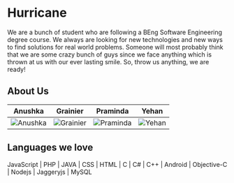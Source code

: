 
# Hurricane

We are a bunch of student who are following a BEng Software Engineering degree course.
We always are looking for new technologies and new ways to find solutions for real world problems.
Someone will most probably think that we are some crazy bunch of guys since we face anything which is thrown at us with our ever lasting smile. So, throw us anything, we are ready!

## About Us

| Anushka | Grainier | Praminda | Yehan
|--- |--- |--- |---
| ![Anushka](https://avatars3.githubusercontent.com/u/2684554?v=3&s=460) | ![Grainier](https://avatars1.githubusercontent.com/u/3824254?v=3&s=460) | ![Praminda](https://avatars2.githubusercontent.com/u/2655553?v=3&s=460) | ![Yehan](https://avatars3.githubusercontent.com/u/2751847?v=3&s=460) |


## Languages we love
JavaScript | PHP | JAVA | CSS | HTML | C | C# | C++ | Android | Objective-C | Nodejs | Jaggeryjs | MySQL 

